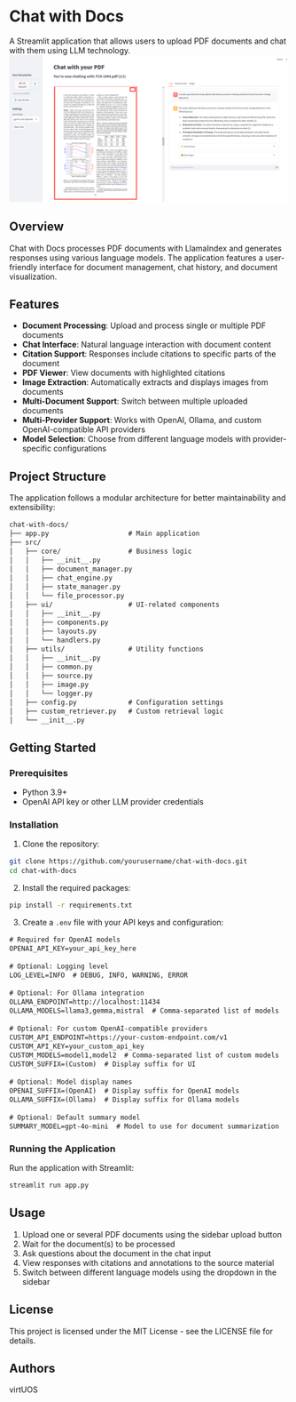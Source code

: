 # Chat with Docs

A Streamlit application that allows users to upload PDF documents and chat with them using LLM technology.
![Chat with Docs Screenshot](assets/img/chat-with-pdfs-screenshot.png)


## Overview

Chat with Docs processes PDF documents with LlamaIndex and generates responses using various language models. The application features a user-friendly interface for document management, chat history, and document visualization.

## Features

- **Document Processing**: Upload and process single or multiple PDF documents
- **Chat Interface**: Natural language interaction with document content
- **Citation Support**: Responses include citations to specific parts of the document
- **PDF Viewer**: View documents with highlighted citations
- **Image Extraction**: Automatically extracts and displays images from documents
- **Multi-Document Support**: Switch between multiple uploaded documents
- **Multi-Provider Support**: Works with OpenAI, Ollama, and custom OpenAI-compatible API providers
- **Model Selection**: Choose from different language models with provider-specific configurations

## Project Structure

The application follows a modular architecture for better maintainability and extensibility:

```
chat-with-docs/
├── app.py                    # Main application
├── src/
│   ├── core/                 # Business logic
│   │   ├── __init__.py
│   │   ├── document_manager.py
│   │   ├── chat_engine.py
│   │   ├── state_manager.py
│   │   └── file_processor.py
│   ├── ui/                   # UI-related components
│   │   ├── __init__.py
│   │   ├── components.py
│   │   ├── layouts.py
│   │   └── handlers.py
│   ├── utils/                # Utility functions
│   │   ├── __init__.py
│   │   ├── common.py
│   │   ├── source.py
│   │   ├── image.py
│   │   └── logger.py
│   ├── config.py             # Configuration settings
│   ├── custom_retriever.py   # Custom retrieval logic
│   └── __init__.py
```

## Getting Started

### Prerequisites

- Python 3.9+
- OpenAI API key or other LLM provider credentials

### Installation

1. Clone the repository:
```bash
git clone https://github.com/yourusername/chat-with-docs.git
cd chat-with-docs
```

2. Install the required packages:
```bash
pip install -r requirements.txt
```

3. Create a `.env` file with your API keys and configuration:
```
# Required for OpenAI models
OPENAI_API_KEY=your_api_key_here

# Optional: Logging level
LOG_LEVEL=INFO  # DEBUG, INFO, WARNING, ERROR

# Optional: For Ollama integration
OLLAMA_ENDPOINT=http://localhost:11434
OLLAMA_MODELS=llama3,gemma,mistral  # Comma-separated list of models

# Optional: For custom OpenAI-compatible providers
CUSTOM_API_ENDPOINT=https://your-custom-endpoint.com/v1
CUSTOM_API_KEY=your_custom_api_key
CUSTOM_MODELS=model1,model2  # Comma-separated list of custom models
CUSTOM_SUFFIX=(Custom)  # Display suffix for UI

# Optional: Model display names
OPENAI_SUFFIX=(OpenAI)  # Display suffix for OpenAI models
OLLAMA_SUFFIX=(Ollama)  # Display suffix for Ollama models

# Optional: Default summary model
SUMMARY_MODEL=gpt-4o-mini  # Model to use for document summarization
```

### Running the Application

Run the application with Streamlit:

```bash
streamlit run app.py
```

## Usage

1. Upload one or several PDF documents using the sidebar upload button
2. Wait for the document(s) to be processed
3. Ask questions about the document in the chat input
4. View responses with citations and annotations to the source material
6. Switch between different language models using the dropdown in the sidebar

## License

This project is licensed under the MIT License - see the LICENSE file for details.

## Authors

virtUOS